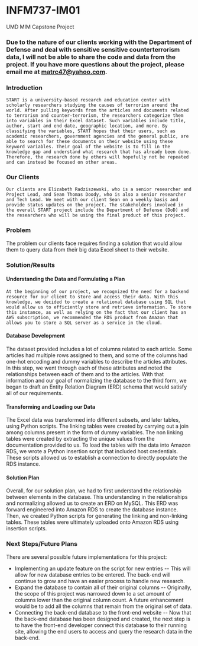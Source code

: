 # INFM737-IM01
UMD MIM Capstone Project

### Due to the nature of our clients working with the Department of Defense and deal with sensitive sensitive counterterrorism data, I will not be able to share the code and data from the project. If you have more questions about the project, please email me at matrc47@yahoo.com.

### Introduction
	START is a university-based research and education center with scholarly researchers studying the causes of terrorism around the world. After pulling keywords from the articles and documents related to terrorism and counter-terrorism, the researchers categorize them into variables in their Excel dataset. Such variables include title, author, start and end date, geographic location, and more. By classifying the variables, START hopes that their users, such as academic researchers, government agencies and the general public, are able to search for these documents on their website using these keyword variables. Their goal of the website is to fill in the knowledge gap and understand what research that has already been done. Therefore, the research done by others will hopefully not be repeated and can instead be focused on other areas. 

### Our Clients
	Our clients are Elizabeth Radziszewski, who is a senior researcher and Project Lead, and Sean Thomas Doody, who is also a senior researcher and Tech Lead. We meet with our client Sean on a weekly basis and provide status updates on the project. The stakeholders involved in the overall START project include the Department of Defense (DoD) and the researchers who will be using the final product of this project. 

### Problem
The problem our clients face requires finding a solution that would allow them to query data from their big data Excel sheet to their website.

### Solution/Results
#### Understanding the Data and Formulating a Plan
	At the beginning of our project, we recognized the need for a backend resource for our client to store and access their data. With this knowledge, we decided to create a relational database using SQL that would allow us to efficiently store and retrieve information. To store this instance, as well as relying on the fact that our client has an AWS subscription, we recommended the RDS product from Amazon that allows you to store a SQL server as a service in the cloud.

#### Database Development
The dataset provided includes a lot of columns related to each article. Some articles had multiple rows assigned to them, and some of the columns had one-hot encoding and dummy variables to describe the articles attributes. In this step, we went through each of these attributes and noted the relationships between each of them and to the articles. With that information and our goal of normalizing the database to the third form, we began to draft an Entity Relation Diagram (ERD) schema that would satisfy all of our requirements.

#### Transforming and Loading our Data
The Excel data was transformed into different subsets, and later tables, using Python scripts. The linking tables were created by carrying out a join among columns present in the form of dummy variables. The non linking tables were created by extracting the unique values from the documentation provided to us. 
To load the tables with the data into Amazon RDS, we wrote a Python insertion script that included host credentials. These scripts allowed us to establish a connection to directly populate the RDS instance.

#### Solution Plan
Overall, for our solution plan, we had to first understand the relationship between elements in the database. This understanding in the relationships and normalizing allowed us to create an ERD on MySQL. This ERD was forward engineered into Amazon RDS to create the database instance. Then, we created Python scripts for generating the linking and non-linking tables. These tables were ultimately uploaded onto Amazon RDS using insertion scripts. 

### Next Steps/Future Plans
There are several possible future implementations for this project:
- Implementing an update feature on the script for new entries
-- This will allow for new database entries to be entered. The back-end will continue to grow and have an easier process to handle new research.
- Expand the database to contain all of their original columns
-- Originally, the scope of this project was narrowed down to a set amount of columns lower than the original column count. A future enhancement would be to add all the columns that remain from the original set of data.
- Connecting the back-end database to the front-end website
-- Now that the back-end database has been designed and created, the next step is to have the front-end developer connect this database to their running site, allowing the end users  to access and query the research data in the back-end.

